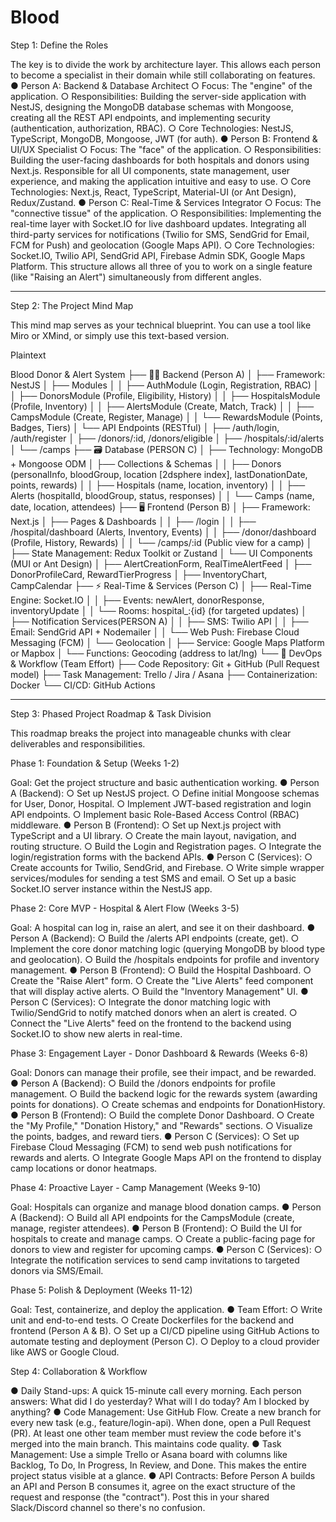 # Blood 
Step 1: Define the Roles

The key is to divide the work by architecture layer. This allows each person to become a specialist in their domain while still collaborating on features.
●	Person A: Backend & Database Architect
○	Focus: The "engine" of the application.
○	Responsibilities: Building the server-side application with NestJS, designing the MongoDB database schemas with Mongoose, creating all the REST API endpoints, and implementing security (authentication, authorization, RBAC).
○	Core Technologies: NestJS, TypeScript, MongoDB, Mongoose, JWT (for auth).
●	Person B: Frontend & UI/UX Specialist
○	Focus: The "face" of the application.
○	Responsibilities: Building the user-facing dashboards for both hospitals and donors using Next.js. Responsible for all UI components, state management, user experience, and making the application intuitive and easy to use.
○	Core Technologies: Next.js, React, TypeScript, Material-UI (or Ant Design), Redux/Zustand.
●	Person C: Real-Time & Services Integrator
○	Focus: The "connective tissue" of the application.
○	Responsibilities: Implementing the real-time layer with Socket.IO for live dashboard updates. Integrating all third-party services for notifications (Twilio for SMS, SendGrid for Email, FCM for Push) and geolocation (Google Maps API).
○	Core Technologies: Socket.IO, Twilio API, SendGrid API, Firebase Admin SDK, Google Maps Platform.
This structure allows all three of you to work on a single feature (like "Raising an Alert") simultaneously from different angles.
________________________________________
Step 2: The Project Mind Map

This mind map serves as your technical blueprint. You can use a tool like Miro or XMind, or simply use this text-based version.

Plaintext


Blood Donor & Alert System
├── 🧑‍💻 Backend (Person A)
│   ├── Framework: NestJS
│   ├── Modules
│   │   ├── AuthModule (Login, Registration, RBAC)
│   │   ├── DonorsModule (Profile, Eligibility, History)
│   │   ├── HospitalsModule (Profile, Inventory)
│   │   ├── AlertsModule (Create, Match, Track)
│   │   ├── CampsModule (Create, Register, Manage)
│   │   └── RewardsModule (Points, Badges, Tiers)
│   └── API Endpoints (RESTful)
│       ├── /auth/login, /auth/register
│       ├── /donors/:id, /donors/eligible
│       ├── /hospitals/:id/alerts
│       └── /camps
├── 🗃️ Database (PERSON C)
│   ├── Technology: MongoDB + Mongoose ODM
│   ├── Collections & Schemas
│   │   ├── Donors (personalInfo, bloodGroup, location [2dsphere index], lastDonationDate, points, rewards)
│   │   ├── Hospitals (name, location, inventory)
│   │   ├── Alerts (hospitalId, bloodGroup, status, responses)
│   │   └── Camps (name, date, location, attendees)
├── 🖥️ Frontend (Person B)
│   ├── Framework: Next.js
│   ├── Pages & Dashboards
│   │   ├── /login
│   │   ├── /hospital/dashboard (Alerts, Inventory, Events)
│   │   ├── /donor/dashboard (Profile, History, Rewards)
│   │   └── /camps/:id (Public view for a camp)
│   ├── State Management: Redux Toolkit or Zustand
│   └── UI Components (MUI or Ant Design)
│       ├── AlertCreationForm, RealTimeAlertFeed
│       ├── DonorProfileCard, RewardTierProgress
│       ├── InventoryChart, CampCalendar
├── ⚡ Real-Time & Services (Person C)
│   ├── Real-Time Engine: Socket.IO
│   │   ├── Events: newAlert, donorResponse, inventoryUpdate
│   │   └── Rooms: hospital_:{id} (for targeted updates)
│   ├── Notification Services(PERSON A)
│   │   ├── SMS: Twilio API
│   │   ├── Email: SendGrid API + Nodemailer
│   │   └── Web Push: Firebase Cloud Messaging (FCM)
│   └── Geolocation
│       ├── Service: Google Maps Platform or Mapbox
│       └── Functions: Geocoding (address to lat/lng)
└── 🚀 DevOps & Workflow (Team Effort)
    ├── Code Repository: Git + GitHub (Pull Request model)
    ├── Task Management: Trello / Jira / Asana
    ├── Containerization: Docker
    └── CI/CD: GitHub Actions

________________________________________
Step 3: Phased Project Roadmap & Task Division

This roadmap breaks the project into manageable chunks with clear deliverables and responsibilities.

Phase 1: Foundation & Setup (Weeks 1-2)

Goal: Get the project structure and basic authentication working.
●	Person A (Backend):
○	Set up NestJS project.
○	Define initial Mongoose schemas for User, Donor, Hospital.
○	Implement JWT-based registration and login API endpoints.
○	Implement basic Role-Based Access Control (RBAC) middleware.
●	Person B (Frontend):
○	Set up Next.js project with TypeScript and a UI library.
○	Create the main layout, navigation, and routing structure.
○	Build the Login and Registration pages.
○	Integrate the login/registration forms with the backend APIs.
●	Person C (Services):
○	Create accounts for Twilio, SendGrid, and Firebase.
○	Write simple wrapper services/modules for sending a test SMS and email.
○	Set up a basic Socket.IO server instance within the NestJS app.

Phase 2: Core MVP - Hospital & Alert Flow (Weeks 3-5)

Goal: A hospital can log in, raise an alert, and see it on their dashboard.
●	Person A (Backend):
○	Build the /alerts API endpoints (create, get).
○	Implement the core donor matching logic (querying MongoDB by blood type and geolocation).
○	Build the /hospitals endpoints for profile and inventory management.
●	Person B (Frontend):
○	Build the Hospital Dashboard.
○	Create the "Raise Alert" form.
○	Create the "Live Alerts" feed component that will display active alerts.
○	Build the "Inventory Management" UI.
●	Person C (Services):
○	Integrate the donor matching logic with Twilio/SendGrid to notify matched donors when an alert is created.
○	Connect the "Live Alerts" feed on the frontend to the backend using Socket.IO to show new alerts in real-time.

Phase 3: Engagement Layer - Donor Dashboard & Rewards (Weeks 6-8)

Goal: Donors can manage their profile, see their impact, and be rewarded.
●	Person A (Backend):
○	Build the /donors endpoints for profile management.
○	Build the backend logic for the rewards system (awarding points for donations).
○	Create schemas and endpoints for DonationHistory.
●	Person B (Frontend):
○	Build the complete Donor Dashboard.
○	Create the "My Profile," "Donation History," and "Rewards" sections.
○	Visualize the points, badges, and reward tiers.
●	Person C (Services):
○	Set up Firebase Cloud Messaging (FCM) to send web push notifications for rewards and alerts.
○	Integrate Google Maps API on the frontend to display camp locations or donor heatmaps.

Phase 4: Proactive Layer - Camp Management (Weeks 9-10)

Goal: Hospitals can organize and manage blood donation camps.
●	Person A (Backend):
○	Build all API endpoints for the CampsModule (create, manage, register attendees).
●	Person B (Frontend):
○	Build the UI for hospitals to create and manage camps.
○	Create a public-facing page for donors to view and register for upcoming camps.
●	Person C (Services):
○	Integrate the notification services to send camp invitations to targeted donors via SMS/Email.

Phase 5: Polish & Deployment (Weeks 11-12)

Goal: Test, containerize, and deploy the application.
●	Team Effort:
○	Write unit and end-to-end tests.
○	Create Dockerfiles for the backend and frontend (Person A & B).
○	Set up a CI/CD pipeline using GitHub Actions to automate testing and deployment (Person C).
○	Deploy to a cloud provider like AWS or Google Cloud.

Step 4: Collaboration & Workflow

●	Daily Stand-ups: A quick 15-minute call every morning. Each person answers: What did I do yesterday? What will I do today? Am I blocked by anything?
●	Code Management: Use GitHub Flow. Create a new branch for every new task (e.g., feature/login-api). When done, open a Pull Request (PR). At least one other team member must review the code before it's merged into the main branch. This maintains code quality.
●	Task Management: Use a simple Trello or Asana board with columns like Backlog, To Do, In Progress, In Review, and Done. This makes the entire project status visible at a glance.
●	API Contracts: Before Person A builds an API and Person B consumes it, agree on the exact structure of the request and response (the "contract"). Post this in your shared Slack/Discord channel so there's no confusion.
